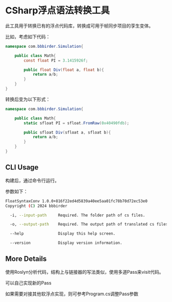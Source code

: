 # CSharp浮点语法转换工具

此工具用于转换已有的浮点代码库，转换成可用于帧同步项目的孪生变体。

比如，考虑如下代码：

```csharp
namespace com.bbbirder.Simulation{

    public class Math{
        const float PI = 3.1415926f;

        public float Div(float a, float b){
            return a/b;
        }
    }
}
```
转换后变为以下形式：

```csharp
namespace com.bbbirder.Simulation{

    public class Math{
        static sfloat PI = sfloat.FromRaw(0x40490fdb);

        public sfloat Div(sfloat a, sfloat b){
            return a/b;
        }
    }
}
```
## CLI Usage
构建后，通过命令行运行。

参数如下：
```bash
FloatSyntaxConv 1.0.0+816f22ed4d5839a40ee5aa01fc78b70d72ec53e0
Copyright (C) 2024 bbbirder

  -i, --input-path     Required. The folder path of cs files.

  -o, --output-path    Required. The output path of translated cs files.

  --help               Display this help screen.

  --version            Display version information.
```

## More Details

使用Roslyn分析代码，结构上与链接器的写法类似，使用多道Pass来visit代码。

可以自己实现新的Pass

如果需要对接其他软浮点实现，则可参考Program.cs调整Pass参数
